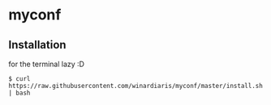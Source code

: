 # myconf

## Installation
for the terminal lazy :D
```
$ curl https://raw.githubusercontent.com/winardiaris/myconf/master/install.sh | bash
```
